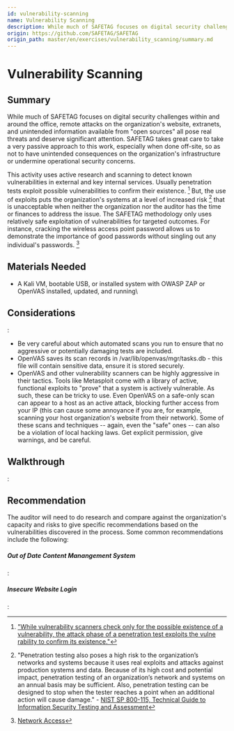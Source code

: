 ```yaml
---
id: vulnerability-scanning
name: Vulnerability Scanning
description: While much of SAFETAG focuses on digital security challenges within and around the office, remote attacks on the...
origin: https://github.com/SAFETAG/SAFETAG
origin_path: master/en/exercises/vulnerability_scanning/summary.md
---
```

# Vulnerability Scanning

## Summary

While much of SAFETAG focuses on digital security challenges within and around the office, remote attacks on the organization's website, extranets, and unintended information available from "open sources" all pose real threats and deserve significant attention.  SAFETAG takes great care to take a very passive approach to this work, especially when done off-site, so as not to have unintended consequences on the organization's infrastructure or undermine operational security concerns.

This activity uses active research and scanning to detect known vulnerabilities in external and key internal services. Usually penetration tests exploit possible vulnerabilities to confirm their existence. [^NIST_exploit_confirm] But, the use of exploits puts the organization's systems at a level of increased risk [^NIST_pen_test_danger] that is unacceptable when neither the organization nor the auditor has the time or finances to address the issue. The SAFETAG methodology only uses relatively safe exploitation of vulnerabilities for targeted outcomes. For instance, cracking the wireless access point password allows us to demonstrate the importance of good passwords without singling out any individual's passwords. [^network-access]


## Materials Needed

* A Kali VM, bootable USB, or installed system with OWASP ZAP or OpenVAS installed, updated, and running\

## Considerations

:[](../../methods/vulnerability_analysis/operational_security.md)

* Be very careful about which automated scans you run to ensure that no aggressive or potentially damaging tests are included.
* OpenVAS saves its scan records in /var/lib/openvas/mgr/tasks.db - this file will contain sensitive data, ensure it is stored securely.
* OpenVAS and other vulnerability scanners can be highly aggressive in their tactics.  Tools like Metasploit come with a library of active, functional exploits to "prove" that a system is actively vulnerable.  As such, these can be tricky to use.  Even OpenVAS on a safe-only scan can appear to a host as an active attack, blocking further access from your IP (this can cause some annoyance if you are, for example, scanning your host organization's website from their network).  Some of these scans and techniques -- again, even the "safe" ones -- can also be a violation of local hacking laws.  Get explicit permission, give warnings, and be careful.

## Walkthrough

:[](openvas.md)

<!-- DEPRECATED: !INCLUDE "owasp-zap.md" -->

## Recommendation

The auditor will need to do research and compare against the organization's capacity and risks to give specific recommendations based on the vulnerabilities discovered in the process.  Some common recommendations include the following:

##### Out of Date Content Manangement System
:[](../cms_version/recommendations.md)

##### Insecure Website Login
:[](../insecure_website_login/recommendations.md)




<!-- Notes -->

[^external_funding_and_reporting]:Usually when working with an external funder an engagement report, free of sensitive data about the host organization, will be created for submission the funder. The contents of this report should be clearly outlined and agreed to during the assessment plan stage.

<!-- Penetration/Security/Risk Testing Standards / Guides -->

[^NIST_SP_800-115]:[NIST SP 800-115, Technical Guide to Information Security Testing and Assessment](http://csrc.nist.gov/publications/nistpubs/800-115/SP800-115.pdf)

[^pen_testing_systematic]:[Penetration Testing - A Systematic Approach](http://www.infosecwriters.com/text_resources/pdf/PenTest_MSaindane.pdf)

[^NIST_SP_800-115_planning]:[NIST SP 800-115, Technical Guide to Information Security Testing and Assessment - Planning Methodology](http://csrc.nist.gov/publications/nistpubs/800-115/SP800-115.pdf#page=13)

[^NIST_SP_800-115_assessment_plan]:[NIST SP 800-115, Technical Guide to Information Security Testing and Assessment](http://csrc.nist.gov/publications/nistpubs/800-115/SP800-115.pdf#page=51)

[^NIST_SP_800-115-Section_7.1]:[NIST SP 800-115, Technical Guide to Information Security Testing and Assessment. Section 7.1 Coordination](http://csrc.nist.gov/publications/nistpubs/800-115/SP800-115.pdf#page=55)

[^NIST_SP_800-115_targeting]:[NIST SP 800-115, Technical Guide to Information Security Testing and Assessment](http://csrc.nist.gov/publications/nistpubs/800-115/SP800-115.pdf#page=40)

[^NIST_SP_800-115-travel_prep]:["Traveling teams should maintain a flyaway kit that includes systems, images, additional tools, cables, projectors, and other equipment that a team may need when performing testing at other locations."](http://csrc.nist.gov/publications/nistpubs/800-115/SP800-115.pdf#page=50)

[^pets_pre-engagement_location]:[Determining Audit Location - The Penetration Testing Execution Standard: Pre-Engagement Guidelines](http://www.pentest-standard.org/index.php/Pre-engagement#Locations)

[^pets_emergency_contact_info]:[Emergency Contact and Incidents - The Penetration Testing Execution Standard: Pre-Engagement Guidelines](http://www.pentest-standard.org/index.php/Pre-engagement#Emergency_Contact_Information)

[^interaction_security_risk_management]:[Security Risk Management: NGO Approach - InterAction Security Unit](https://www.scribd.com/doc/156488867/Srm)

[^workbook_on_security]:[Workbook on Security: Practical Steps for Human Rights Defenders at Risk](http://frontlinedefenders.org/files/workbook_eng.pdf)

[^OSSTMM_wireless_security_testing]:[Open Source Security Testing Methodology Manual (OSSTMM) p. 140.](http://www.isecom.org/research/osstmm.html)

<!-- Threat Modeling -->

[^shostack_anchoring]: See: "Threat Modeling: Designing for Security" by Adam Shostack, p. 298. 

[^NIST_SP_800_115_soc_eng_hostile]:["Individual targeting can lead to embarrassment for those individuals if testers successfully elicit information or gain access. It is important that the results of social engineering testing are used to improve the security of the organization and not to single out individuals."](http://csrc.nist.gov/publications/nistpubs/800-115/SP800-115.pdf)

[^GPR_8_Likelihood]:["Likelihood: Chapter 2.7 p. 47 - Operational Security Management in Violent Environments"](http://www.odihpn.org/download/gpr_8_revised2pdf#page=38)

[^GPR_8_impacts]:["Impacts: Chapter 2.7 p. 46 - Operational Security Management in Violent Environments"](http://www.odihpn.org/download/gpr_8_revised2pdf#page=38)

<!-- Facilitation -->

[^psych_sec_training]:[The Psychological Underpinnings of Security Training - Craig Higson-Smith](https://www.level-up.cc/resources-for-trainers/holistic/psychological-underpinnings-security-training)

[^event_planning_input]:[Event Planning Inputs - Level-Up](https://www.level-up.cc/leading-trainings/event-planning)

[^integratedsecurity_prep_tips]:[Integrated Security Facilitator Preparation Tips](http://integratedsecuritymanual.org/sites/default/files/integratedsecurity_themanual_1.pdf#page=25)

[^integrated_security_manual]:[Integrated security: The Manual](http://integratedsecuritymanual.org/download-this-manual)

<!-- Censorship Measurement -->

[^herdict_explore]:[Herdict "At-A-Glance" web-blockage dashboard](http://herdict.org/explore/indephth)

<!-- ONI -->

[^ONI_country]:[Open Network Initiative - Country Reports](https://opennet.net/research/profiles)

[^ONI_regional]:[Open Network Inititiative - Regional Overviews](https://opennet.net/research/regions)

[^alkasir]:[A Cyber-Censorship Map automatically plotted based on the data collected from the database that is updated through usage patterns of alkasir software.](https://alkasir.com/map)

[^transparency]:[Who publishes Transparency Reports?](http://jameslosey.com/post/98162645081/who-publishes-transparency-reports-here-is-an)

[^alexa]:[The top 500 sites in each country or territory.](http://www.alexa.com/topsites/countries)

<!-- Country Infrastructure info -->

[^cia_factbook]:[CIA fact-book](https://www.cia.gov/library/publications/the-world-factbook/)

[^cia_factbook_internet-users]:[CIA fact-book country comparison of number of users within a country that access the Internet](https://www.cia.gov/library/publications/the-world-factbook/fields/2153.html)

[^cia_factbook_broadcast-media]:[CIA fact-book country comparison of the approximate number of public and private TV and radio stations in a country](https://www.cia.gov/library/publications/the-world-factbook/fields/2213.html)

[^cia_factbook_telephone-system]:[CIA fact-book country comparison of the telephone system with details on the domestic and international components.](https://www.cia.gov/library/publications/the-world-factbook/fields/2124.html)

[^WTICT_indicators]:[World Telecommunication/ICT Indicators database 2014](http://www.itu.int/en/ITU-D/Statistics/Pages/publications/wtid.aspx)


<!-- Media / Speech Freedom Threats -->

[^threatened_voices]:[Threatened Voices: Tracking suppression of online free speech.](http://threatened.globalvoicesonline.org/)

[^media_sustainability_index]:[IREX’s Media Sustainability Index (MSI) provides in-depth analyses of the conditions for independent media in 80 countries across the world.](http://www.irex.org/project/media-sustainability-index-msi)

[^freedom_on_the_net]:[Freedom House's "Freedom on the Net" index, assessing the degree of internet and digital media freedom around the world.](http://www.freedomhouse.org/report-types/freedom-net)

[^freedom_of_the_press]:[Freedom House's "Freedom of the Press" index assess' global media freedom.](http://www.freedomhouse.org/report-types/freedom-press)

[^article_19_by_country]:[ARTICLE 19 freedom of expression and freedom of information news by region.](http://www.article19.org/pages/en/where-we-work.html)

[^OSF_digital_media]:[Open Society Foundation - Mapping digital media](http://www.opensocietyfoundations.org/projects/mapping-digital-media)

[^press_freedom_index]:[Press Freedom Index (RSF)](https://en.rsf.org/press-freedom-index.html)

[^press_freedom_index_methodology]:[Press Freedom Index Methodology (RSF)](http://rsf.org/index2014/data/2014_wpfi_methodology.pdf)


<!-- Human Rights and Governance-->

[^freedom_in_the_world]:[Freedom House's "Freedom in the World" index is the standard-setting comparative assessment of global political rights and civil liberties.](http://www.freedomhouse.org/report-types/freedom-world)

[^corruptions_perception_index]:[Corruption  Perception  Index](http://www.transparency.org/cpi2013/results/)

[^Amnesty_regional_news]:[Amnesty International regional news on human rights](https://www.amnesty.org/en/news/regional)

[^HRW_regional_work]:[Human Rights Watch - Browse by Region](http://www.hrw.org/regions)

<!-- Surveillance and Censorship -->

[^pi_country_reports]:[Privacy International's in-depth country reports and submissions to the United Nations.](https://www.privacyinternational.org/resources/reports)

[^surveillance_whos_who]:[Surveillance Who's Who exposes the government agencies that attended ISS World surveillance trade shows between 2006 and 2011.](https://www.privacyinternational.org/resources/surveillance-whos-who)

[^ISC_country_reports]:[The ISC Project completes evaluations of information security threats in a broad range of countries. The resulting comprehensive written assessments describe each country’s digital security situation through consideration of four main categories: online surveillance, online attacks, online censorship, and user profile/access.](https://iscproject.org/country-assessments/)


<!-- Security Risks -->

[^EISF_Alerts]:[EISF distributes frequent analysis and summaries of issues relevant to humanitarian security risk management.](http://www.eisf.eu/alerts/)

[^PETS_legal_considerations]:[" Some activities common in penetration tests may violate local laws. For this reason, it is advised to check the legality of common pentest tasks in the location where the work is to be performed."](http://www.pentest-standard.org/index.php/Pre-engagement#Legal_Considerations)

[^PTES_testing]:[Vulnerability Analysis - The Penetration Testing Execution Standard](http://www.pentest-standard.org/index.php/Vulnerability_Analysis)

[^NIST_800_14_user_issues]:[NIST SP 800-14, Generally Accepted Principles and Practices for Securing Information Technology Systems](http://csrc.nist.gov/publications/nistpubs/800-14/800-14.pdf#page=30)

[^NIST_exploit_confirm]:["While vulnerability scanners check only for the possible existence of a vulnerability, the attack phase of a penetration test exploits the vulne rability to confirm its existence."](http://csrc.nist.gov/publications/nistpubs/800-115/SP800-115.pdf#page=38)

[^shostack_finding_threats]: See: "Threat Modeling: Designing for Security" by Adam Shostack, p. 125. 

[^shostack_addressing_threats]: See: "Threat Modeling: Designing for Security" by Adam Shostack, p. 167. 

[^shostack]: "Threat Modeling: Designing for Security" by Adam Shostack

[^shostack_flow]: See: "Threat Modeling: Designing for Security" by Adam Shostack, p. 408.

[^shostack_reports]: See: "Threat Modeling: Designing for Security" by Adam Shostack, p. 401.

[^secure_reporting]:"When a pilot lands an airliner, their job isn’t over. They still have to navigate the myriad of taxiways and park at the gate safely. The same is true of you and your pen test reports, just because its finished doesn't mean you can switch off entirely. You still have to get the report out to the client, and you have to do so securely. Electronic distribution using public key cryptography is probably the best option, but not always possible. If symmetric encryption is to be used, a strong key should be used and must be transmitted out of band. Under no circumstances should a report be transmitted unencrypted. It all sounds like common sense, but all too often people fall down at the final hurdle." - [The Art of Writing Penetration Test Reports](http://resources.infosecinstitute.com/writing-penetration-testing-reports/)

[^stares_and_snide_comments]:"I once performed a social engineering test, the results of which were less than ideal for the client. The enraged CEO shared the report with the whole organization, as a way of raising awareness of social engineering attacks. This was made more interesting, when I visited that same company a few weeks later to deliver some security awareness training. During my introduction, I explained that my company did security testing and was responsible for the social engineering test a few weeks back. This was greeted with angry stares and snide comments about how I’d gotten them all into trouble. My response was, as always, “better to give me your passwords than a genuine bad guy”." - [The Art of Writing Penetration Test Reports](http://resources.infosecinstitute.com/writing-penetration-testing-reports/)

[^NIST_pen_test_danger]:"Penetration testing also poses a high risk to the organization’s networks and systems because it uses real exploits and attacks against production systems and data. Because of its high cost and potential impact, penetration testing of an organization’s network and systems on an annual basis may be sufficient. Also, penetration testing can be designed to stop when the tester reaches a point when an additional action will cause damage." - [NIST SP 800-115, Technical Guide to Information Security Testing and Assessment](http://csrc.nist.gov/publications/nistpubs/800-115/SP800-115.pdf#page=40)

[^PETS_third_parties]:[Dealing with third parties - The Penetration Testing Execution Standard](http://www.pentest-standard.org/index.php/Pre-engagement#Dealing_with_Third_Parties)

[^PETS_separate_permissions]:["In addition, some service providers require advance notice and/or separate permission prior to testing their systems. For example, Amazon has an online request form that must be completed, and the request must be approved before scanning any hosts on their cloud. If this is required, it should be part of the document."](http://www.pentest-standard.org/index.php/Pre-engagement#Permission_to_Test)

[^PETS_emergency_contact]:["Obviously, being able to get in touch with the customer or target organization in an emergency is vital."](http://www.pentest-standard.org/index.php/Pre-engagement#Emergency_Contact_Information)

[^PETS_host_and_ip]:["Before starting a penetration test, all targets must be identified. "](http://www.pentest-standard.org/index.php/Pre-engagement#Specify_IP_Ranges_and_Domains)

[^PETS_logical_intel]:[Accumulating information about partners, clients, and competitors - The Penetration Testing Execution Standard](http://www.pentest-standard.org/index.php/Intelligence_Gathering#Logical)

[^NIST_incident_repose_plan]:["the assessment plan should provide specific guidance on incident handling in the event that assessors cause or uncover an incident during the course of the assessment. This section of the plan should define the term incident and provide guidelines for determining whether or not an incident has occurred. The plan should identify specific primary and alternate points of contact for the assessors... The assessment plan should provide clear-cut instructions on what actions assessors should take in these situations."](http://csrc.nist.gov/publications/nistpubs/800-115/SP800-115.pdf#page=52)

[^PETS_permission_to_test]:["One of the most important documents which need to be obtained for a penetration test is the Permission to Test document."](http://www.pentest-standard.org/index.php/Pre-engagement#Permission_to_Test)

[^PETS_evidence_handling]:["When handling evidence of a test and the differing stages of the report it is incredibly important to take extreme care with the data. Always use encryption and sanitize your test machine between tests."](http://www.pentest-standard.org/index.php/Pre-engagement#Evidence_Handling)

[^org_vuln_analysis]:["Vulnerability Assessment: Training module for NGOs operating in Conflict Zones and High-Crime Areas"](https://www.eisf.eu/wp-content/uploads/2014/09/0603-Dworken-undated-Vulnerability-assesment-training-module.pdf)

[^cryptolaw]:["A survey of existing and proposed laws and regulations on cryptography - systems used for protecting information against unauthorized access."](http://www.cryptolaw.org/) (The Crypto Law Survey)

<!-- Malware and Threat reports --> 

[^staying_abreast_of_tech_and_threats]:["Assessors need to remain abreast of new technology and the latest means by which an adversary may attack that technology. They should periodically refresh their knowledge base, reassess their methodology-updating techniques as appropriate, and update their tool kits."](http://csrc.nist.gov/publications/nistpubs/800-115/SP800-115.pdf#page=47)

[^symantec_annual_threat_report]:[The Internet Annual Security Threat Report provides an overview and analysis of the year in global threat activity.](http://www.symantec.com/security_response/publications/threatreport.jsp)

[^symantec_monthly_threat_report]:[The monthly intelligence report, provides the latest analysis of cyber security threats, trends, and insights from the Symantec intelligence team concerning malware, spam, and other potentially harmful business risks.](http://www.symantec.com/security_response/publications/monthlythreatreport.jsp)

[^mandiant_threat_report]:[Mandiant’s annual threat report, reveals key insights, statistics and case studies illustrating how the tools and tactics of advanced persistent threat (APT) actors have evolved over the last year. (REQUIRES EMAIL ADDRESS)](https://www.mandiant.com/resources/mandiant-reports/)

[^mcafee_threat_center]:[McAfee Labs Threat Center includes their Quarterly Threats Report, Blog, and Threat Library.](http://www.mcafee.com/us/threat-center.aspx)

[^fireeye_reports]:[FireEye provides complimentary reports on threats and trends in cyber security. (REQUIRES EMAIL ADDRESS)](http://www.fireeye.com/info-center/)

[^verizon_data_breach_report]:[Verizon Data Breach Investigative Report (REQUIRES EMAIL ADDRESS)](http://www.verizonenterprise.com/DBIR/)

[^internet_storm_center]:[SANS: Internet Storm Center](https://isc.sans.edu//)

[^mcafee_threat_trends]:[McAfee Threat Trends Papers](www.mcafee.com/us/security-awareness/threat-trends.aspx)

[^us-cert_current_activity]:[US-CERT Current Activity web page is a regularly updated summary of the most frequent, high-impact types of security incidents currently being reported](https://www.us-cert.gov/ncas/current-activity/)

[^us-cert_bulletins]:[US-CERT Bulletins provide weekly summaries of new vulnerabilities.](https://www.us-cert.gov/ncas/bulletins/)

[^citi_lab_exec_recon]:[Communities @ Risk: Targeted Digital Threats Against Civil Society - Execurtive Summary](https://targetedthreats.net/media/1-ExecutiveSummary.pdf#page=21)

[^social_engineering_important_all]:["CSOs should gradually build a culture in which all staff, regardless of technical background, feel some responsibility for their own digital hygiene. While staff need not become technical experts, CSOs should attempt to raise the awareness of every staff member, from executive directors to interns - groups are only as strong as their weakest link—so that they can spot issues, reduce vulnerabilities, know where to go for further help, and educate others."](https://targetedthreats.net/media/1-ExecutiveSummary.pdf#page=30)

[^informed_staff_decisions]:["Of course, there is no way to anticipate and warn against every form of digital threat; new technologies and new threats emerge constantly, outpacing security awareness. In such an environment, it is important for CSOs to develop a framework for critical thinking and informed decision-making by their staff about digital threats, not tethered to any specific application, device, attack vector, or situation."](https://targetedthreats.net/media/1-ExecutiveSummary.pdf#page=30)

[^secuna_country_reports]:["Secunia Country Reports"](https://secunia.com/resources/countryreports/)

<!-- Security Advisories -->

[^Microsoft_Security_Bulletin]:[Microsoft Security Bulletin](https://technet.microsoft.com/en-us/security/bulletin)

[^ind_univ_external_advisories]:["In-Depth Reading, Vendor Information, & External Advisories"](https://protect.iu.edu/cybersecurity/indepth)

[^OSS_Security_advisories]:["Security-Related Vendor Information"](http://oss-security.openwall.org/wiki/vendors)

[^CERT_CC_Advisories]:["CERT/CC Advisories"](https://www.cert.org/historical/advisories/)

[^CERT_vuln_notes]:["Vulnerability Notes Database"](http://www.kb.cert.org/vuls)

[^security_tracker]:["Security Tracker"](http://securitytracker.com/topics/topics.html)

[^mozilla_vulns]:["Known Vulnerabilities in Mozilla Products"](https://www.mozilla.org/security/known-vulnerabilities/)

[^packetstorm_news]:["Packet Storm News"](http://packetstormsecurity.com/files/)

<!-- Technical Training & Guides -->

[^security_tube]:["Comprehensive, Hands-on, Practical and Affordable infosec training."](http://www.securitytube.net)

[^recon-ng_data_flow]:[The flow of information through the Recon-ng  framework. (See: "Data Flow" section)](http://www.lanmaster53.com/2014/05/recon-ng-update)

[^recon-ng_API_keys]:[Acquiring API Keys](https://bitbucket.org/LaNMaSteR53/recon-ng/wiki/Usage%20Guide#!acquiring-api-keys)
[^security_in_a_box_physical]:[How to protect your information from physical threats - Security in-a-box](https://securityinabox.org/chapter-2)

[^speak_safe_keeping_data_safe]:[Keeping Your Data Safe - Surveillance Self-Defense](https://ssd.eff.org/en/module/keeping-your-data-safe)

<!-- Tech adoption and usability --> 

[^email_adoption_for_paranoid]:["Everyone except computer support staff said
encrypting all e-mail messages was unnecessary. In fact, several mentioned encrypting all messages was for paranoid people rather than pragmatic ones."](https://cups.cs.cmu.edu/soups/2005/2005posters/10-gaw.pdf)

<!-- Sections -->

[^auditor_trainee_tool_resource_list]:[See the auditor trainee resource list](#auditor-trainee-tool-resource-list)

[^social_engineering_toolkit_resources]:[Auditor Tool Resource List - Social Engineering](#social-engineering-toolkit)

[^password_dictionary_resources]:[Auditor Tool Resource List - Password Dictionary Creation](#password-dictionary-creation)

[^social_engineering_section]:[Auditor Tool Resource List - Social Engineering](#social-engineering-toolkit)

[^latest_version_of_tools]:[See the auditor trainee resource list](#auditor-trainee-tool-resource-list)

[^vulnerability_analysis]:[See: Vulnerability Analysis](#vulnerability-analysis)

[^roadmap_development]:[See: Roadmap Development](#roadmap-development)

[^password-security]:[Password Security](#password-security)

[^network-access]:[Network Access](#network-access)

[^privilege-separation-across-os]:[Privilege Separation Across OS](#privilege-separation-across-os)

[^examining-firewalls-across-os]:[Examining Firewalls Across OS](#examining-firewalls-across-os)

[^identifying-software-versions]:[Identifying Software Versions](#identifying-software-versions)

[^anti-virus-updates]:[Anti-Virus Updates](#anti-virus-updates)

[^automated-vulnerability-assessment-tools]:[Automated Vulnerability Assessment Tools](#automated-vulnerability-assessment-tools)

[^identifying-lockout-thresholds]:[Identifying Lockout Thresholds](#identifying-lockout-thresholds)

[^identifying-oddone-off-services]:[Identifying Odd/One-Off Services](#identifying-oddone-off-services)

[^device_encryption_by_os]:[Device Encryption By OS Type](#device-encryption-by-os)

<!-- Appendices -->

[^travel_kit_appendix]:[APPENDIX A - Auditor travel kit checklist](#appendix-a)

[^personal_information_to_keep_private]:[APPENDIX B - Personal Information to Keep Private](#appendix-b)

[^password_survey]:[APPENDIX C - Password Survey](#appendix-c)

[^auditor_consent_template]:[APPENDIX D - Auditor Consent Template.](#appendix-d)

[^pre-mortum]:["Pre-Mortum Strategy" - Sources of Power: How People Make Decisions - p.71](http://books.google.com/books?id=nn1kGwL4hRgC&lpg=PP1&pg=PA71#v=onepage&q&f=false)
<!-- Interview -->

[^scope_questions]:["Questionnaires - The Penetration Testing Execution Standard"](http://www.pentest-standard.org/index.php/Pre-engagement#Questionnaires)

[^HCD_toolkit]:["IDEO Human-Centered Design Toolkit"](http://www.ideo.com/work/human-centered-design-toolkit)

[^Techscape_indicators]:["TechScape Indicators - the engine room"](https://www.theengineroom.org/projects/techscape/tsindicators/)

[^BUM_questions]:["Questions for Business Unit Managers - The Penetration Testing Execution Standard"](http://www.pentest-standard.org/index.php/Pre-engagement#Questions_for_Business_Unit_Managers)

[^SA_Questions]:["Questions for Systems Administrators"](http://www.pentest-standard.org/index.php/Pre-engagement#Questions_for_Systems_Administrators)

